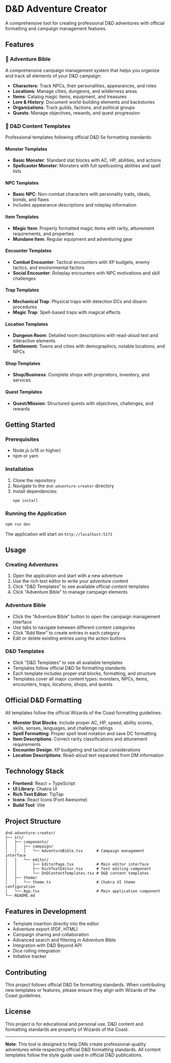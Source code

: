 # D&D Adventure Creator

A comprehensive tool for creating professional D&D adventures with official formatting and campaign management features.

## Features

### 🏰 Adventure Bible
A comprehensive campaign management system that helps you organize and track all elements of your D&D campaign:

- **Characters**: Track NPCs, their personalities, appearances, and roles
- **Locations**: Manage cities, dungeons, and wilderness areas
- **Items**: Catalog magic items, equipment, and treasures
- **Lore & History**: Document world-building elements and backstories
- **Organizations**: Track guilds, factions, and political groups
- **Quests**: Manage objectives, rewards, and quest progression

### 📜 D&D Content Templates
Professional templates following official D&D 5e formatting standards:

#### Monster Templates
- **Basic Monster**: Standard stat blocks with AC, HP, abilities, and actions
- **Spellcaster Monster**: Monsters with full spellcasting abilities and spell lists

#### NPC Templates
- **Basic NPC**: Non-combat characters with personality traits, ideals, bonds, and flaws
- Includes appearance descriptions and roleplay information

#### Item Templates
- **Magic Item**: Properly formatted magic items with rarity, attunement requirements, and properties
- **Mundane Item**: Regular equipment and adventuring gear

#### Encounter Templates
- **Combat Encounter**: Tactical encounters with XP budgets, enemy tactics, and environmental factors
- **Social Encounter**: Roleplay encounters with NPC motivations and skill challenges

#### Trap Templates
- **Mechanical Trap**: Physical traps with detection DCs and disarm procedures
- **Magic Trap**: Spell-based traps with magical effects

#### Location Templates
- **Dungeon Room**: Detailed room descriptions with read-aloud text and interactive elements
- **Settlement**: Towns and cities with demographics, notable locations, and NPCs

#### Shop Templates
- **Shop/Business**: Complete shops with proprietors, inventory, and services

#### Quest Templates
- **Quest/Mission**: Structured quests with objectives, challenges, and rewards

## Getting Started

### Prerequisites
- Node.js (v16 or higher)
- npm or yarn

### Installation
1. Clone the repository
2. Navigate to the `dnd-adventure-creator` directory
3. Install dependencies:
   ```bash
   npm install
   ```

### Running the Application
```bash
npm run dev
```

The application will start on `http://localhost:5173`

## Usage

### Creating Adventures
1. Open the application and start with a new adventure
2. Use the rich text editor to write your adventure content
3. Click "D&D Templates" to see available official content templates
4. Click "Adventure Bible" to manage campaign elements

### Adventure Bible
- Click the "Adventure Bible" button to open the campaign management interface
- Use tabs to navigate between different content categories
- Click "Add New" to create entries in each category
- Edit or delete existing entries using the action buttons

### D&D Templates
- Click "D&D Templates" to see all available templates
- Templates follow official D&D 5e formatting standards
- Each template includes proper stat blocks, formatting, and structure
- Templates cover all major content types: monsters, NPCs, items, encounters, traps, locations, shops, and quests

## Official D&D Formatting

All templates follow the official Wizards of the Coast formatting guidelines:

- **Monster Stat Blocks**: Include proper AC, HP, speed, ability scores, skills, senses, languages, and challenge ratings
- **Spell Formatting**: Proper spell level notation and save DC formatting
- **Item Descriptions**: Correct rarity classifications and attunement requirements
- **Encounter Design**: XP budgeting and tactical considerations
- **Location Descriptions**: Read-aloud text separated from DM information

## Technology Stack

- **Frontend**: React + TypeScript
- **UI Library**: Chakra UI
- **Rich Text Editor**: TipTap
- **Icons**: React Icons (Font Awesome)
- **Build Tool**: Vite

## Project Structure

```
dnd-adventure-creator/
├── src/
│   ├── components/
│   │   ├── campaign/
│   │   │   └── AdventureBible.tsx      # Campaign management interface
│   │   └── editor/
│   │       ├── EditorPage.tsx          # Main editor interface
│   │       ├── RichTextEditor.tsx      # Text editing component
│   │       └── DnDContentTemplates.tsx # D&D content templates
│   ├── theme/
│   │   └── theme.ts                    # Chakra UI theme configuration
│   └── App.tsx                         # Main application component
└── README.md
```

## Features in Development

- Template insertion directly into the editor
- Adventure export (PDF, HTML)
- Campaign sharing and collaboration
- Advanced search and filtering in Adventure Bible
- Integration with D&D Beyond API
- Dice rolling integration
- Initiative tracker

## Contributing

This project follows official D&D 5e formatting standards. When contributing new templates or features, please ensure they align with Wizards of the Coast guidelines.

## License

This project is for educational and personal use. D&D content and formatting standards are property of Wizards of the Coast.

---

**Note**: This tool is designed to help DMs create professional-quality adventures while respecting official D&D formatting standards. All content templates follow the style guide used in official D&D publications. 